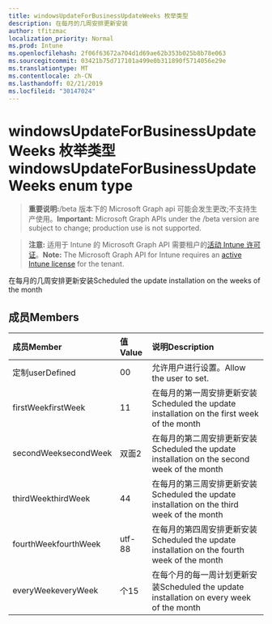 ```yaml
---
title: windowsUpdateForBusinessUpdateWeeks 枚举类型
description: 在每月的几周安排更新安装
author: tfitzmac
localization_priority: Normal
ms.prod: Intune
ms.openlocfilehash: 2f06f63672a704d1d69ae62b353b025b8b78e063
ms.sourcegitcommit: 03421b75d717101a499e0b311890f5714056e29e
ms.translationtype: MT
ms.contentlocale: zh-CN
ms.lasthandoff: 02/21/2019
ms.locfileid: "30147024"
---
```

# <a name="windowsupdateforbusinessupdateweeks-enum-type"></a><span data-ttu-id="c60fa-103">windowsUpdateForBusinessUpdateWeeks 枚举类型</span><span class="sxs-lookup"><span data-stu-id="c60fa-103">windowsUpdateForBusinessUpdateWeeks enum type</span></span>

> <span data-ttu-id="c60fa-104">**重要说明:**/beta 版本下的 Microsoft Graph api 可能会发生更改;不支持生产使用。</span><span class="sxs-lookup"><span data-stu-id="c60fa-104">**Important:** Microsoft Graph APIs under the /beta version are subject to change; production use is not supported.</span></span>

> <span data-ttu-id="c60fa-105">**注意:** 适用于 Intune 的 Microsoft Graph API 需要租户的[活动 Intune 许可证](https://go.microsoft.com/fwlink/?linkid=839381)。</span><span class="sxs-lookup"><span data-stu-id="c60fa-105">**Note:** The Microsoft Graph API for Intune requires an [active Intune license](https://go.microsoft.com/fwlink/?linkid=839381) for the tenant.</span></span>

<span data-ttu-id="c60fa-106">在每月的几周安排更新安装</span><span class="sxs-lookup"><span data-stu-id="c60fa-106">Scheduled the update installation on the weeks of the month</span></span>

## <a name="members"></a><span data-ttu-id="c60fa-107">成员</span><span class="sxs-lookup"><span data-stu-id="c60fa-107">Members</span></span>
|<span data-ttu-id="c60fa-108">成员</span><span class="sxs-lookup"><span data-stu-id="c60fa-108">Member</span></span>|<span data-ttu-id="c60fa-109">值</span><span class="sxs-lookup"><span data-stu-id="c60fa-109">Value</span></span>|<span data-ttu-id="c60fa-110">说明</span><span class="sxs-lookup"><span data-stu-id="c60fa-110">Description</span></span>|
|:---|:---|:---|
|<span data-ttu-id="c60fa-111">定制</span><span class="sxs-lookup"><span data-stu-id="c60fa-111">userDefined</span></span>|<span data-ttu-id="c60fa-112">0</span><span class="sxs-lookup"><span data-stu-id="c60fa-112">0</span></span>|<span data-ttu-id="c60fa-113">允许用户进行设置。</span><span class="sxs-lookup"><span data-stu-id="c60fa-113">Allow the user to set.</span></span>|
|<span data-ttu-id="c60fa-114">firstWeek</span><span class="sxs-lookup"><span data-stu-id="c60fa-114">firstWeek</span></span>|<span data-ttu-id="c60fa-115">1</span><span class="sxs-lookup"><span data-stu-id="c60fa-115">1</span></span>|<span data-ttu-id="c60fa-116">在每月的第一周安排更新安装</span><span class="sxs-lookup"><span data-stu-id="c60fa-116">Scheduled the update installation on the first week of the month</span></span>|
|<span data-ttu-id="c60fa-117">secondWeek</span><span class="sxs-lookup"><span data-stu-id="c60fa-117">secondWeek</span></span>|<span data-ttu-id="c60fa-118">双面</span><span class="sxs-lookup"><span data-stu-id="c60fa-118">2</span></span>|<span data-ttu-id="c60fa-119">在每月的第二周安排更新安装</span><span class="sxs-lookup"><span data-stu-id="c60fa-119">Scheduled the update installation on the second week of the month</span></span>|
|<span data-ttu-id="c60fa-120">thirdWeek</span><span class="sxs-lookup"><span data-stu-id="c60fa-120">thirdWeek</span></span>|<span data-ttu-id="c60fa-121">4</span><span class="sxs-lookup"><span data-stu-id="c60fa-121">4</span></span>|<span data-ttu-id="c60fa-122">在每月的第三周安排更新安装</span><span class="sxs-lookup"><span data-stu-id="c60fa-122">Scheduled the update installation on the third week of the month</span></span>|
|<span data-ttu-id="c60fa-123">fourthWeek</span><span class="sxs-lookup"><span data-stu-id="c60fa-123">fourthWeek</span></span>|<span data-ttu-id="c60fa-124">utf-8</span><span class="sxs-lookup"><span data-stu-id="c60fa-124">8</span></span>|<span data-ttu-id="c60fa-125">在每月的第四周安排更新安装</span><span class="sxs-lookup"><span data-stu-id="c60fa-125">Scheduled the update installation on the fourth week of the month</span></span>|
|<span data-ttu-id="c60fa-126">everyWeek</span><span class="sxs-lookup"><span data-stu-id="c60fa-126">everyWeek</span></span>|<span data-ttu-id="c60fa-127">个</span><span class="sxs-lookup"><span data-stu-id="c60fa-127">15</span></span>|<span data-ttu-id="c60fa-128">在每个月的每一周计划更新安装</span><span class="sxs-lookup"><span data-stu-id="c60fa-128">Scheduled the update installation on every week of the month</span></span>|




